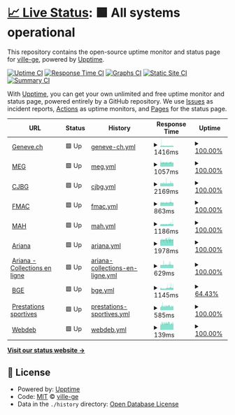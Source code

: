 # [📈 Live Status](https://ville-ge.github.io/dsic-upptime): <!--live status--> **🟩 All systems operational**

This repository contains the open-source uptime monitor and status page for [ville-ge](https://ville-ge.github.io/dsic-upptime), powered by [Upptime](https://github.com/upptime/upptime).

[![Uptime CI](https://github.com/ville-ge/dsic-upptime/workflows/Uptime%20CI/badge.svg)](https://github.com/ville-ge/dsic-upptime/actions?query=workflow%3A%22Uptime+CI%22)
[![Response Time CI](https://github.com/ville-ge/dsic-upptime/workflows/Response%20Time%20CI/badge.svg)](https://github.com/ville-ge/dsic-upptime/actions?query=workflow%3A%22Response+Time+CI%22)
[![Graphs CI](https://github.com/ville-ge/dsic-upptime/workflows/Graphs%20CI/badge.svg)](https://github.com/ville-ge/dsic-upptime/actions?query=workflow%3A%22Graphs+CI%22)
[![Static Site CI](https://github.com/ville-ge/dsic-upptime/workflows/Static%20Site%20CI/badge.svg)](https://github.com/ville-ge/dsic-upptime/actions?query=workflow%3A%22Static+Site+CI%22)
[![Summary CI](https://github.com/ville-ge/dsic-upptime/workflows/Summary%20CI/badge.svg)](https://github.com/ville-ge/dsic-upptime/actions?query=workflow%3A%22Summary+CI%22)

With [Upptime](https://upptime.js.org), you can get your own unlimited and free uptime monitor and status page, powered entirely by a GitHub repository. We use [Issues](https://github.com/ville-ge/dsic-upptime/issues) as incident reports, [Actions](https://github.com/ville-ge/dsic-upptime/actions) as uptime monitors, and [Pages](https://ville-ge.github.io/dsic-upptime) for the status page.

<!--start: status pages-->
<!-- This summary is generated by Upptime (https://github.com/upptime/upptime) -->
<!-- Do not edit this manually, your changes will be overwritten -->
<!-- prettier-ignore -->
| URL | Status | History | Response Time | Uptime |
| --- | ------ | ------- | ------------- | ------ |
| <img alt="" src="https://icons.duckduckgo.com/ip3/www.geneve.ch.ico" height="13"> [Geneve.ch](https://www.geneve.ch/fr) | 🟩 Up | [geneve-ch.yml](https://github.com/ville-ge/dsic-upptime/commits/HEAD/history/geneve-ch.yml) | <details><summary><img alt="Response time graph" src="./graphs/geneve-ch/response-time-week.png" height="20"> 1416ms</summary><br><a href="https://ville-ge.github.io/dsic-upptime/history/geneve-ch"><img alt="Response time 1365" src="https://img.shields.io/endpoint?url=https%3A%2F%2Fraw.githubusercontent.com%2Fville-ge%2Fdsic-upptime%2FHEAD%2Fapi%2Fgeneve-ch%2Fresponse-time.json"></a><br><a href="https://ville-ge.github.io/dsic-upptime/history/geneve-ch"><img alt="24-hour response time 1334" src="https://img.shields.io/endpoint?url=https%3A%2F%2Fraw.githubusercontent.com%2Fville-ge%2Fdsic-upptime%2FHEAD%2Fapi%2Fgeneve-ch%2Fresponse-time-day.json"></a><br><a href="https://ville-ge.github.io/dsic-upptime/history/geneve-ch"><img alt="7-day response time 1416" src="https://img.shields.io/endpoint?url=https%3A%2F%2Fraw.githubusercontent.com%2Fville-ge%2Fdsic-upptime%2FHEAD%2Fapi%2Fgeneve-ch%2Fresponse-time-week.json"></a><br><a href="https://ville-ge.github.io/dsic-upptime/history/geneve-ch"><img alt="30-day response time 1365" src="https://img.shields.io/endpoint?url=https%3A%2F%2Fraw.githubusercontent.com%2Fville-ge%2Fdsic-upptime%2FHEAD%2Fapi%2Fgeneve-ch%2Fresponse-time-month.json"></a><br><a href="https://ville-ge.github.io/dsic-upptime/history/geneve-ch"><img alt="1-year response time 1365" src="https://img.shields.io/endpoint?url=https%3A%2F%2Fraw.githubusercontent.com%2Fville-ge%2Fdsic-upptime%2FHEAD%2Fapi%2Fgeneve-ch%2Fresponse-time-year.json"></a></details> | <details><summary><a href="https://ville-ge.github.io/dsic-upptime/history/geneve-ch">100.00%</a></summary><a href="https://ville-ge.github.io/dsic-upptime/history/geneve-ch"><img alt="All-time uptime 99.59%" src="https://img.shields.io/endpoint?url=https%3A%2F%2Fraw.githubusercontent.com%2Fville-ge%2Fdsic-upptime%2FHEAD%2Fapi%2Fgeneve-ch%2Fuptime.json"></a><br><a href="https://ville-ge.github.io/dsic-upptime/history/geneve-ch"><img alt="24-hour uptime 100.00%" src="https://img.shields.io/endpoint?url=https%3A%2F%2Fraw.githubusercontent.com%2Fville-ge%2Fdsic-upptime%2FHEAD%2Fapi%2Fgeneve-ch%2Fuptime-day.json"></a><br><a href="https://ville-ge.github.io/dsic-upptime/history/geneve-ch"><img alt="7-day uptime 100.00%" src="https://img.shields.io/endpoint?url=https%3A%2F%2Fraw.githubusercontent.com%2Fville-ge%2Fdsic-upptime%2FHEAD%2Fapi%2Fgeneve-ch%2Fuptime-week.json"></a><br><a href="https://ville-ge.github.io/dsic-upptime/history/geneve-ch"><img alt="30-day uptime 99.59%" src="https://img.shields.io/endpoint?url=https%3A%2F%2Fraw.githubusercontent.com%2Fville-ge%2Fdsic-upptime%2FHEAD%2Fapi%2Fgeneve-ch%2Fuptime-month.json"></a><br><a href="https://ville-ge.github.io/dsic-upptime/history/geneve-ch"><img alt="1-year uptime 99.59%" src="https://img.shields.io/endpoint?url=https%3A%2F%2Fraw.githubusercontent.com%2Fville-ge%2Fdsic-upptime%2FHEAD%2Fapi%2Fgeneve-ch%2Fuptime-year.json"></a></details>
| <img alt="" src="https://icons.duckduckgo.com/ip3/www.meg.ch.ico" height="13"> [MEG](https://www.meg.ch/fr) | 🟩 Up | [meg.yml](https://github.com/ville-ge/dsic-upptime/commits/HEAD/history/meg.yml) | <details><summary><img alt="Response time graph" src="./graphs/meg/response-time-week.png" height="20"> 1057ms</summary><br><a href="https://ville-ge.github.io/dsic-upptime/history/meg"><img alt="Response time 1165" src="https://img.shields.io/endpoint?url=https%3A%2F%2Fraw.githubusercontent.com%2Fville-ge%2Fdsic-upptime%2FHEAD%2Fapi%2Fmeg%2Fresponse-time.json"></a><br><a href="https://ville-ge.github.io/dsic-upptime/history/meg"><img alt="24-hour response time 978" src="https://img.shields.io/endpoint?url=https%3A%2F%2Fraw.githubusercontent.com%2Fville-ge%2Fdsic-upptime%2FHEAD%2Fapi%2Fmeg%2Fresponse-time-day.json"></a><br><a href="https://ville-ge.github.io/dsic-upptime/history/meg"><img alt="7-day response time 1057" src="https://img.shields.io/endpoint?url=https%3A%2F%2Fraw.githubusercontent.com%2Fville-ge%2Fdsic-upptime%2FHEAD%2Fapi%2Fmeg%2Fresponse-time-week.json"></a><br><a href="https://ville-ge.github.io/dsic-upptime/history/meg"><img alt="30-day response time 1165" src="https://img.shields.io/endpoint?url=https%3A%2F%2Fraw.githubusercontent.com%2Fville-ge%2Fdsic-upptime%2FHEAD%2Fapi%2Fmeg%2Fresponse-time-month.json"></a><br><a href="https://ville-ge.github.io/dsic-upptime/history/meg"><img alt="1-year response time 1165" src="https://img.shields.io/endpoint?url=https%3A%2F%2Fraw.githubusercontent.com%2Fville-ge%2Fdsic-upptime%2FHEAD%2Fapi%2Fmeg%2Fresponse-time-year.json"></a></details> | <details><summary><a href="https://ville-ge.github.io/dsic-upptime/history/meg">100.00%</a></summary><a href="https://ville-ge.github.io/dsic-upptime/history/meg"><img alt="All-time uptime 99.58%" src="https://img.shields.io/endpoint?url=https%3A%2F%2Fraw.githubusercontent.com%2Fville-ge%2Fdsic-upptime%2FHEAD%2Fapi%2Fmeg%2Fuptime.json"></a><br><a href="https://ville-ge.github.io/dsic-upptime/history/meg"><img alt="24-hour uptime 100.00%" src="https://img.shields.io/endpoint?url=https%3A%2F%2Fraw.githubusercontent.com%2Fville-ge%2Fdsic-upptime%2FHEAD%2Fapi%2Fmeg%2Fuptime-day.json"></a><br><a href="https://ville-ge.github.io/dsic-upptime/history/meg"><img alt="7-day uptime 100.00%" src="https://img.shields.io/endpoint?url=https%3A%2F%2Fraw.githubusercontent.com%2Fville-ge%2Fdsic-upptime%2FHEAD%2Fapi%2Fmeg%2Fuptime-week.json"></a><br><a href="https://ville-ge.github.io/dsic-upptime/history/meg"><img alt="30-day uptime 99.58%" src="https://img.shields.io/endpoint?url=https%3A%2F%2Fraw.githubusercontent.com%2Fville-ge%2Fdsic-upptime%2FHEAD%2Fapi%2Fmeg%2Fuptime-month.json"></a><br><a href="https://ville-ge.github.io/dsic-upptime/history/meg"><img alt="1-year uptime 99.58%" src="https://img.shields.io/endpoint?url=https%3A%2F%2Fraw.githubusercontent.com%2Fville-ge%2Fdsic-upptime%2FHEAD%2Fapi%2Fmeg%2Fuptime-year.json"></a></details>
| <img alt="" src="https://icons.duckduckgo.com/ip3/www.cjbg.ch.ico" height="13"> [CJBG](https://www.cjbg.ch/fr) | 🟩 Up | [cjbg.yml](https://github.com/ville-ge/dsic-upptime/commits/HEAD/history/cjbg.yml) | <details><summary><img alt="Response time graph" src="./graphs/cjbg/response-time-week.png" height="20"> 2169ms</summary><br><a href="https://ville-ge.github.io/dsic-upptime/history/cjbg"><img alt="Response time 2227" src="https://img.shields.io/endpoint?url=https%3A%2F%2Fraw.githubusercontent.com%2Fville-ge%2Fdsic-upptime%2FHEAD%2Fapi%2Fcjbg%2Fresponse-time.json"></a><br><a href="https://ville-ge.github.io/dsic-upptime/history/cjbg"><img alt="24-hour response time 2164" src="https://img.shields.io/endpoint?url=https%3A%2F%2Fraw.githubusercontent.com%2Fville-ge%2Fdsic-upptime%2FHEAD%2Fapi%2Fcjbg%2Fresponse-time-day.json"></a><br><a href="https://ville-ge.github.io/dsic-upptime/history/cjbg"><img alt="7-day response time 2169" src="https://img.shields.io/endpoint?url=https%3A%2F%2Fraw.githubusercontent.com%2Fville-ge%2Fdsic-upptime%2FHEAD%2Fapi%2Fcjbg%2Fresponse-time-week.json"></a><br><a href="https://ville-ge.github.io/dsic-upptime/history/cjbg"><img alt="30-day response time 2227" src="https://img.shields.io/endpoint?url=https%3A%2F%2Fraw.githubusercontent.com%2Fville-ge%2Fdsic-upptime%2FHEAD%2Fapi%2Fcjbg%2Fresponse-time-month.json"></a><br><a href="https://ville-ge.github.io/dsic-upptime/history/cjbg"><img alt="1-year response time 2227" src="https://img.shields.io/endpoint?url=https%3A%2F%2Fraw.githubusercontent.com%2Fville-ge%2Fdsic-upptime%2FHEAD%2Fapi%2Fcjbg%2Fresponse-time-year.json"></a></details> | <details><summary><a href="https://ville-ge.github.io/dsic-upptime/history/cjbg">100.00%</a></summary><a href="https://ville-ge.github.io/dsic-upptime/history/cjbg"><img alt="All-time uptime 99.48%" src="https://img.shields.io/endpoint?url=https%3A%2F%2Fraw.githubusercontent.com%2Fville-ge%2Fdsic-upptime%2FHEAD%2Fapi%2Fcjbg%2Fuptime.json"></a><br><a href="https://ville-ge.github.io/dsic-upptime/history/cjbg"><img alt="24-hour uptime 100.00%" src="https://img.shields.io/endpoint?url=https%3A%2F%2Fraw.githubusercontent.com%2Fville-ge%2Fdsic-upptime%2FHEAD%2Fapi%2Fcjbg%2Fuptime-day.json"></a><br><a href="https://ville-ge.github.io/dsic-upptime/history/cjbg"><img alt="7-day uptime 100.00%" src="https://img.shields.io/endpoint?url=https%3A%2F%2Fraw.githubusercontent.com%2Fville-ge%2Fdsic-upptime%2FHEAD%2Fapi%2Fcjbg%2Fuptime-week.json"></a><br><a href="https://ville-ge.github.io/dsic-upptime/history/cjbg"><img alt="30-day uptime 99.48%" src="https://img.shields.io/endpoint?url=https%3A%2F%2Fraw.githubusercontent.com%2Fville-ge%2Fdsic-upptime%2FHEAD%2Fapi%2Fcjbg%2Fuptime-month.json"></a><br><a href="https://ville-ge.github.io/dsic-upptime/history/cjbg"><img alt="1-year uptime 99.48%" src="https://img.shields.io/endpoint?url=https%3A%2F%2Fraw.githubusercontent.com%2Fville-ge%2Fdsic-upptime%2FHEAD%2Fapi%2Fcjbg%2Fuptime-year.json"></a></details>
| <img alt="" src="https://icons.duckduckgo.com/ip3/www.fmac-geneve.ch.ico" height="13"> [FMAC](https://www.fmac-geneve.ch/fr) | 🟩 Up | [fmac.yml](https://github.com/ville-ge/dsic-upptime/commits/HEAD/history/fmac.yml) | <details><summary><img alt="Response time graph" src="./graphs/fmac/response-time-week.png" height="20"> 863ms</summary><br><a href="https://ville-ge.github.io/dsic-upptime/history/fmac"><img alt="Response time 901" src="https://img.shields.io/endpoint?url=https%3A%2F%2Fraw.githubusercontent.com%2Fville-ge%2Fdsic-upptime%2FHEAD%2Fapi%2Ffmac%2Fresponse-time.json"></a><br><a href="https://ville-ge.github.io/dsic-upptime/history/fmac"><img alt="24-hour response time 802" src="https://img.shields.io/endpoint?url=https%3A%2F%2Fraw.githubusercontent.com%2Fville-ge%2Fdsic-upptime%2FHEAD%2Fapi%2Ffmac%2Fresponse-time-day.json"></a><br><a href="https://ville-ge.github.io/dsic-upptime/history/fmac"><img alt="7-day response time 863" src="https://img.shields.io/endpoint?url=https%3A%2F%2Fraw.githubusercontent.com%2Fville-ge%2Fdsic-upptime%2FHEAD%2Fapi%2Ffmac%2Fresponse-time-week.json"></a><br><a href="https://ville-ge.github.io/dsic-upptime/history/fmac"><img alt="30-day response time 901" src="https://img.shields.io/endpoint?url=https%3A%2F%2Fraw.githubusercontent.com%2Fville-ge%2Fdsic-upptime%2FHEAD%2Fapi%2Ffmac%2Fresponse-time-month.json"></a><br><a href="https://ville-ge.github.io/dsic-upptime/history/fmac"><img alt="1-year response time 901" src="https://img.shields.io/endpoint?url=https%3A%2F%2Fraw.githubusercontent.com%2Fville-ge%2Fdsic-upptime%2FHEAD%2Fapi%2Ffmac%2Fresponse-time-year.json"></a></details> | <details><summary><a href="https://ville-ge.github.io/dsic-upptime/history/fmac">100.00%</a></summary><a href="https://ville-ge.github.io/dsic-upptime/history/fmac"><img alt="All-time uptime 99.56%" src="https://img.shields.io/endpoint?url=https%3A%2F%2Fraw.githubusercontent.com%2Fville-ge%2Fdsic-upptime%2FHEAD%2Fapi%2Ffmac%2Fuptime.json"></a><br><a href="https://ville-ge.github.io/dsic-upptime/history/fmac"><img alt="24-hour uptime 100.00%" src="https://img.shields.io/endpoint?url=https%3A%2F%2Fraw.githubusercontent.com%2Fville-ge%2Fdsic-upptime%2FHEAD%2Fapi%2Ffmac%2Fuptime-day.json"></a><br><a href="https://ville-ge.github.io/dsic-upptime/history/fmac"><img alt="7-day uptime 100.00%" src="https://img.shields.io/endpoint?url=https%3A%2F%2Fraw.githubusercontent.com%2Fville-ge%2Fdsic-upptime%2FHEAD%2Fapi%2Ffmac%2Fuptime-week.json"></a><br><a href="https://ville-ge.github.io/dsic-upptime/history/fmac"><img alt="30-day uptime 99.56%" src="https://img.shields.io/endpoint?url=https%3A%2F%2Fraw.githubusercontent.com%2Fville-ge%2Fdsic-upptime%2FHEAD%2Fapi%2Ffmac%2Fuptime-month.json"></a><br><a href="https://ville-ge.github.io/dsic-upptime/history/fmac"><img alt="1-year uptime 99.56%" src="https://img.shields.io/endpoint?url=https%3A%2F%2Fraw.githubusercontent.com%2Fville-ge%2Fdsic-upptime%2FHEAD%2Fapi%2Ffmac%2Fuptime-year.json"></a></details>
| <img alt="" src="https://icons.duckduckgo.com/ip3/www.mahmah.ch.ico" height="13"> [MAH](https://www.mahmah.ch/) | 🟩 Up | [mah.yml](https://github.com/ville-ge/dsic-upptime/commits/HEAD/history/mah.yml) | <details><summary><img alt="Response time graph" src="./graphs/mah/response-time-week.png" height="20"> 1186ms</summary><br><a href="https://ville-ge.github.io/dsic-upptime/history/mah"><img alt="Response time 1150" src="https://img.shields.io/endpoint?url=https%3A%2F%2Fraw.githubusercontent.com%2Fville-ge%2Fdsic-upptime%2FHEAD%2Fapi%2Fmah%2Fresponse-time.json"></a><br><a href="https://ville-ge.github.io/dsic-upptime/history/mah"><img alt="24-hour response time 1232" src="https://img.shields.io/endpoint?url=https%3A%2F%2Fraw.githubusercontent.com%2Fville-ge%2Fdsic-upptime%2FHEAD%2Fapi%2Fmah%2Fresponse-time-day.json"></a><br><a href="https://ville-ge.github.io/dsic-upptime/history/mah"><img alt="7-day response time 1186" src="https://img.shields.io/endpoint?url=https%3A%2F%2Fraw.githubusercontent.com%2Fville-ge%2Fdsic-upptime%2FHEAD%2Fapi%2Fmah%2Fresponse-time-week.json"></a><br><a href="https://ville-ge.github.io/dsic-upptime/history/mah"><img alt="30-day response time 1150" src="https://img.shields.io/endpoint?url=https%3A%2F%2Fraw.githubusercontent.com%2Fville-ge%2Fdsic-upptime%2FHEAD%2Fapi%2Fmah%2Fresponse-time-month.json"></a><br><a href="https://ville-ge.github.io/dsic-upptime/history/mah"><img alt="1-year response time 1150" src="https://img.shields.io/endpoint?url=https%3A%2F%2Fraw.githubusercontent.com%2Fville-ge%2Fdsic-upptime%2FHEAD%2Fapi%2Fmah%2Fresponse-time-year.json"></a></details> | <details><summary><a href="https://ville-ge.github.io/dsic-upptime/history/mah">100.00%</a></summary><a href="https://ville-ge.github.io/dsic-upptime/history/mah"><img alt="All-time uptime 99.14%" src="https://img.shields.io/endpoint?url=https%3A%2F%2Fraw.githubusercontent.com%2Fville-ge%2Fdsic-upptime%2FHEAD%2Fapi%2Fmah%2Fuptime.json"></a><br><a href="https://ville-ge.github.io/dsic-upptime/history/mah"><img alt="24-hour uptime 100.00%" src="https://img.shields.io/endpoint?url=https%3A%2F%2Fraw.githubusercontent.com%2Fville-ge%2Fdsic-upptime%2FHEAD%2Fapi%2Fmah%2Fuptime-day.json"></a><br><a href="https://ville-ge.github.io/dsic-upptime/history/mah"><img alt="7-day uptime 100.00%" src="https://img.shields.io/endpoint?url=https%3A%2F%2Fraw.githubusercontent.com%2Fville-ge%2Fdsic-upptime%2FHEAD%2Fapi%2Fmah%2Fuptime-week.json"></a><br><a href="https://ville-ge.github.io/dsic-upptime/history/mah"><img alt="30-day uptime 99.14%" src="https://img.shields.io/endpoint?url=https%3A%2F%2Fraw.githubusercontent.com%2Fville-ge%2Fdsic-upptime%2FHEAD%2Fapi%2Fmah%2Fuptime-month.json"></a><br><a href="https://ville-ge.github.io/dsic-upptime/history/mah"><img alt="1-year uptime 99.14%" src="https://img.shields.io/endpoint?url=https%3A%2F%2Fraw.githubusercontent.com%2Fville-ge%2Fdsic-upptime%2FHEAD%2Fapi%2Fmah%2Fuptime-year.json"></a></details>
| <img alt="" src="https://icons.duckduckgo.com/ip3/www.musee-ariana.ch.ico" height="13"> [Ariana](https://www.musee-ariana.ch/fr) | 🟩 Up | [ariana.yml](https://github.com/ville-ge/dsic-upptime/commits/HEAD/history/ariana.yml) | <details><summary><img alt="Response time graph" src="./graphs/ariana/response-time-week.png" height="20"> 1978ms</summary><br><a href="https://ville-ge.github.io/dsic-upptime/history/ariana"><img alt="Response time 1977" src="https://img.shields.io/endpoint?url=https%3A%2F%2Fraw.githubusercontent.com%2Fville-ge%2Fdsic-upptime%2FHEAD%2Fapi%2Fariana%2Fresponse-time.json"></a><br><a href="https://ville-ge.github.io/dsic-upptime/history/ariana"><img alt="24-hour response time 1918" src="https://img.shields.io/endpoint?url=https%3A%2F%2Fraw.githubusercontent.com%2Fville-ge%2Fdsic-upptime%2FHEAD%2Fapi%2Fariana%2Fresponse-time-day.json"></a><br><a href="https://ville-ge.github.io/dsic-upptime/history/ariana"><img alt="7-day response time 1978" src="https://img.shields.io/endpoint?url=https%3A%2F%2Fraw.githubusercontent.com%2Fville-ge%2Fdsic-upptime%2FHEAD%2Fapi%2Fariana%2Fresponse-time-week.json"></a><br><a href="https://ville-ge.github.io/dsic-upptime/history/ariana"><img alt="30-day response time 1977" src="https://img.shields.io/endpoint?url=https%3A%2F%2Fraw.githubusercontent.com%2Fville-ge%2Fdsic-upptime%2FHEAD%2Fapi%2Fariana%2Fresponse-time-month.json"></a><br><a href="https://ville-ge.github.io/dsic-upptime/history/ariana"><img alt="1-year response time 1977" src="https://img.shields.io/endpoint?url=https%3A%2F%2Fraw.githubusercontent.com%2Fville-ge%2Fdsic-upptime%2FHEAD%2Fapi%2Fariana%2Fresponse-time-year.json"></a></details> | <details><summary><a href="https://ville-ge.github.io/dsic-upptime/history/ariana">100.00%</a></summary><a href="https://ville-ge.github.io/dsic-upptime/history/ariana"><img alt="All-time uptime 100.00%" src="https://img.shields.io/endpoint?url=https%3A%2F%2Fraw.githubusercontent.com%2Fville-ge%2Fdsic-upptime%2FHEAD%2Fapi%2Fariana%2Fuptime.json"></a><br><a href="https://ville-ge.github.io/dsic-upptime/history/ariana"><img alt="24-hour uptime 100.00%" src="https://img.shields.io/endpoint?url=https%3A%2F%2Fraw.githubusercontent.com%2Fville-ge%2Fdsic-upptime%2FHEAD%2Fapi%2Fariana%2Fuptime-day.json"></a><br><a href="https://ville-ge.github.io/dsic-upptime/history/ariana"><img alt="7-day uptime 100.00%" src="https://img.shields.io/endpoint?url=https%3A%2F%2Fraw.githubusercontent.com%2Fville-ge%2Fdsic-upptime%2FHEAD%2Fapi%2Fariana%2Fuptime-week.json"></a><br><a href="https://ville-ge.github.io/dsic-upptime/history/ariana"><img alt="30-day uptime 100.00%" src="https://img.shields.io/endpoint?url=https%3A%2F%2Fraw.githubusercontent.com%2Fville-ge%2Fdsic-upptime%2FHEAD%2Fapi%2Fariana%2Fuptime-month.json"></a><br><a href="https://ville-ge.github.io/dsic-upptime/history/ariana"><img alt="1-year uptime 100.00%" src="https://img.shields.io/endpoint?url=https%3A%2F%2Fraw.githubusercontent.com%2Fville-ge%2Fdsic-upptime%2FHEAD%2Fapi%2Fariana%2Fuptime-year.json"></a></details>
| <img alt="" src="https://icons.duckduckgo.com/ip3/www.musee-ariana.ch.ico" height="13"> [Ariana - Collections en ligne](https://www.musee-ariana.ch/collections/) | 🟩 Up | [ariana-collections-en-ligne.yml](https://github.com/ville-ge/dsic-upptime/commits/HEAD/history/ariana-collections-en-ligne.yml) | <details><summary><img alt="Response time graph" src="./graphs/ariana-collections-en-ligne/response-time-week.png" height="20"> 629ms</summary><br><a href="https://ville-ge.github.io/dsic-upptime/history/ariana-collections-en-ligne"><img alt="Response time 625" src="https://img.shields.io/endpoint?url=https%3A%2F%2Fraw.githubusercontent.com%2Fville-ge%2Fdsic-upptime%2FHEAD%2Fapi%2Fariana-collections-en-ligne%2Fresponse-time.json"></a><br><a href="https://ville-ge.github.io/dsic-upptime/history/ariana-collections-en-ligne"><img alt="24-hour response time 590" src="https://img.shields.io/endpoint?url=https%3A%2F%2Fraw.githubusercontent.com%2Fville-ge%2Fdsic-upptime%2FHEAD%2Fapi%2Fariana-collections-en-ligne%2Fresponse-time-day.json"></a><br><a href="https://ville-ge.github.io/dsic-upptime/history/ariana-collections-en-ligne"><img alt="7-day response time 629" src="https://img.shields.io/endpoint?url=https%3A%2F%2Fraw.githubusercontent.com%2Fville-ge%2Fdsic-upptime%2FHEAD%2Fapi%2Fariana-collections-en-ligne%2Fresponse-time-week.json"></a><br><a href="https://ville-ge.github.io/dsic-upptime/history/ariana-collections-en-ligne"><img alt="30-day response time 625" src="https://img.shields.io/endpoint?url=https%3A%2F%2Fraw.githubusercontent.com%2Fville-ge%2Fdsic-upptime%2FHEAD%2Fapi%2Fariana-collections-en-ligne%2Fresponse-time-month.json"></a><br><a href="https://ville-ge.github.io/dsic-upptime/history/ariana-collections-en-ligne"><img alt="1-year response time 625" src="https://img.shields.io/endpoint?url=https%3A%2F%2Fraw.githubusercontent.com%2Fville-ge%2Fdsic-upptime%2FHEAD%2Fapi%2Fariana-collections-en-ligne%2Fresponse-time-year.json"></a></details> | <details><summary><a href="https://ville-ge.github.io/dsic-upptime/history/ariana-collections-en-ligne">100.00%</a></summary><a href="https://ville-ge.github.io/dsic-upptime/history/ariana-collections-en-ligne"><img alt="All-time uptime 100.00%" src="https://img.shields.io/endpoint?url=https%3A%2F%2Fraw.githubusercontent.com%2Fville-ge%2Fdsic-upptime%2FHEAD%2Fapi%2Fariana-collections-en-ligne%2Fuptime.json"></a><br><a href="https://ville-ge.github.io/dsic-upptime/history/ariana-collections-en-ligne"><img alt="24-hour uptime 100.00%" src="https://img.shields.io/endpoint?url=https%3A%2F%2Fraw.githubusercontent.com%2Fville-ge%2Fdsic-upptime%2FHEAD%2Fapi%2Fariana-collections-en-ligne%2Fuptime-day.json"></a><br><a href="https://ville-ge.github.io/dsic-upptime/history/ariana-collections-en-ligne"><img alt="7-day uptime 100.00%" src="https://img.shields.io/endpoint?url=https%3A%2F%2Fraw.githubusercontent.com%2Fville-ge%2Fdsic-upptime%2FHEAD%2Fapi%2Fariana-collections-en-ligne%2Fuptime-week.json"></a><br><a href="https://ville-ge.github.io/dsic-upptime/history/ariana-collections-en-ligne"><img alt="30-day uptime 100.00%" src="https://img.shields.io/endpoint?url=https%3A%2F%2Fraw.githubusercontent.com%2Fville-ge%2Fdsic-upptime%2FHEAD%2Fapi%2Fariana-collections-en-ligne%2Fuptime-month.json"></a><br><a href="https://ville-ge.github.io/dsic-upptime/history/ariana-collections-en-ligne"><img alt="1-year uptime 100.00%" src="https://img.shields.io/endpoint?url=https%3A%2F%2Fraw.githubusercontent.com%2Fville-ge%2Fdsic-upptime%2FHEAD%2Fapi%2Fariana-collections-en-ligne%2Fuptime-year.json"></a></details>
| <img alt="" src="https://icons.duckduckgo.com/ip3/bge-geneve.ch.ico" height="13"> [BGE](https://bge-geneve.ch/iconographie/) | 🟩 Up | [bge.yml](https://github.com/ville-ge/dsic-upptime/commits/HEAD/history/bge.yml) | <details><summary><img alt="Response time graph" src="./graphs/bge/response-time-week.png" height="20"> 1145ms</summary><br><a href="https://ville-ge.github.io/dsic-upptime/history/bge"><img alt="Response time 1147" src="https://img.shields.io/endpoint?url=https%3A%2F%2Fraw.githubusercontent.com%2Fville-ge%2Fdsic-upptime%2FHEAD%2Fapi%2Fbge%2Fresponse-time.json"></a><br><a href="https://ville-ge.github.io/dsic-upptime/history/bge"><img alt="24-hour response time 1238" src="https://img.shields.io/endpoint?url=https%3A%2F%2Fraw.githubusercontent.com%2Fville-ge%2Fdsic-upptime%2FHEAD%2Fapi%2Fbge%2Fresponse-time-day.json"></a><br><a href="https://ville-ge.github.io/dsic-upptime/history/bge"><img alt="7-day response time 1145" src="https://img.shields.io/endpoint?url=https%3A%2F%2Fraw.githubusercontent.com%2Fville-ge%2Fdsic-upptime%2FHEAD%2Fapi%2Fbge%2Fresponse-time-week.json"></a><br><a href="https://ville-ge.github.io/dsic-upptime/history/bge"><img alt="30-day response time 1147" src="https://img.shields.io/endpoint?url=https%3A%2F%2Fraw.githubusercontent.com%2Fville-ge%2Fdsic-upptime%2FHEAD%2Fapi%2Fbge%2Fresponse-time-month.json"></a><br><a href="https://ville-ge.github.io/dsic-upptime/history/bge"><img alt="1-year response time 1147" src="https://img.shields.io/endpoint?url=https%3A%2F%2Fraw.githubusercontent.com%2Fville-ge%2Fdsic-upptime%2FHEAD%2Fapi%2Fbge%2Fresponse-time-year.json"></a></details> | <details><summary><a href="https://ville-ge.github.io/dsic-upptime/history/bge">64.43%</a></summary><a href="https://ville-ge.github.io/dsic-upptime/history/bge"><img alt="All-time uptime 67.80%" src="https://img.shields.io/endpoint?url=https%3A%2F%2Fraw.githubusercontent.com%2Fville-ge%2Fdsic-upptime%2FHEAD%2Fapi%2Fbge%2Fuptime.json"></a><br><a href="https://ville-ge.github.io/dsic-upptime/history/bge"><img alt="24-hour uptime 100.00%" src="https://img.shields.io/endpoint?url=https%3A%2F%2Fraw.githubusercontent.com%2Fville-ge%2Fdsic-upptime%2FHEAD%2Fapi%2Fbge%2Fuptime-day.json"></a><br><a href="https://ville-ge.github.io/dsic-upptime/history/bge"><img alt="7-day uptime 64.43%" src="https://img.shields.io/endpoint?url=https%3A%2F%2Fraw.githubusercontent.com%2Fville-ge%2Fdsic-upptime%2FHEAD%2Fapi%2Fbge%2Fuptime-week.json"></a><br><a href="https://ville-ge.github.io/dsic-upptime/history/bge"><img alt="30-day uptime 67.80%" src="https://img.shields.io/endpoint?url=https%3A%2F%2Fraw.githubusercontent.com%2Fville-ge%2Fdsic-upptime%2FHEAD%2Fapi%2Fbge%2Fuptime-month.json"></a><br><a href="https://ville-ge.github.io/dsic-upptime/history/bge"><img alt="1-year uptime 67.80%" src="https://img.shields.io/endpoint?url=https%3A%2F%2Fraw.githubusercontent.com%2Fville-ge%2Fdsic-upptime%2FHEAD%2Fapi%2Fbge%2Fuptime-year.json"></a></details>
| <img alt="" src="https://icons.duckduckgo.com/ip3/demarches.ville-geneve.ch.ico" height="13"> [Prestations sportives](https://demarches.ville-geneve.ch/prestationssportives/) | 🟩 Up | [prestations-sportives.yml](https://github.com/ville-ge/dsic-upptime/commits/HEAD/history/prestations-sportives.yml) | <details><summary><img alt="Response time graph" src="./graphs/prestations-sportives/response-time-week.png" height="20"> 585ms</summary><br><a href="https://ville-ge.github.io/dsic-upptime/history/prestations-sportives"><img alt="Response time 585" src="https://img.shields.io/endpoint?url=https%3A%2F%2Fraw.githubusercontent.com%2Fville-ge%2Fdsic-upptime%2FHEAD%2Fapi%2Fprestations-sportives%2Fresponse-time.json"></a><br><a href="https://ville-ge.github.io/dsic-upptime/history/prestations-sportives"><img alt="24-hour response time 527" src="https://img.shields.io/endpoint?url=https%3A%2F%2Fraw.githubusercontent.com%2Fville-ge%2Fdsic-upptime%2FHEAD%2Fapi%2Fprestations-sportives%2Fresponse-time-day.json"></a><br><a href="https://ville-ge.github.io/dsic-upptime/history/prestations-sportives"><img alt="7-day response time 585" src="https://img.shields.io/endpoint?url=https%3A%2F%2Fraw.githubusercontent.com%2Fville-ge%2Fdsic-upptime%2FHEAD%2Fapi%2Fprestations-sportives%2Fresponse-time-week.json"></a><br><a href="https://ville-ge.github.io/dsic-upptime/history/prestations-sportives"><img alt="30-day response time 585" src="https://img.shields.io/endpoint?url=https%3A%2F%2Fraw.githubusercontent.com%2Fville-ge%2Fdsic-upptime%2FHEAD%2Fapi%2Fprestations-sportives%2Fresponse-time-month.json"></a><br><a href="https://ville-ge.github.io/dsic-upptime/history/prestations-sportives"><img alt="1-year response time 585" src="https://img.shields.io/endpoint?url=https%3A%2F%2Fraw.githubusercontent.com%2Fville-ge%2Fdsic-upptime%2FHEAD%2Fapi%2Fprestations-sportives%2Fresponse-time-year.json"></a></details> | <details><summary><a href="https://ville-ge.github.io/dsic-upptime/history/prestations-sportives">100.00%</a></summary><a href="https://ville-ge.github.io/dsic-upptime/history/prestations-sportives"><img alt="All-time uptime 100.00%" src="https://img.shields.io/endpoint?url=https%3A%2F%2Fraw.githubusercontent.com%2Fville-ge%2Fdsic-upptime%2FHEAD%2Fapi%2Fprestations-sportives%2Fuptime.json"></a><br><a href="https://ville-ge.github.io/dsic-upptime/history/prestations-sportives"><img alt="24-hour uptime 100.00%" src="https://img.shields.io/endpoint?url=https%3A%2F%2Fraw.githubusercontent.com%2Fville-ge%2Fdsic-upptime%2FHEAD%2Fapi%2Fprestations-sportives%2Fuptime-day.json"></a><br><a href="https://ville-ge.github.io/dsic-upptime/history/prestations-sportives"><img alt="7-day uptime 100.00%" src="https://img.shields.io/endpoint?url=https%3A%2F%2Fraw.githubusercontent.com%2Fville-ge%2Fdsic-upptime%2FHEAD%2Fapi%2Fprestations-sportives%2Fuptime-week.json"></a><br><a href="https://ville-ge.github.io/dsic-upptime/history/prestations-sportives"><img alt="30-day uptime 100.00%" src="https://img.shields.io/endpoint?url=https%3A%2F%2Fraw.githubusercontent.com%2Fville-ge%2Fdsic-upptime%2FHEAD%2Fapi%2Fprestations-sportives%2Fuptime-month.json"></a><br><a href="https://ville-ge.github.io/dsic-upptime/history/prestations-sportives"><img alt="1-year uptime 100.00%" src="https://img.shields.io/endpoint?url=https%3A%2F%2Fraw.githubusercontent.com%2Fville-ge%2Fdsic-upptime%2FHEAD%2Fapi%2Fprestations-sportives%2Fuptime-year.json"></a></details>
| <img alt="" src="https://icons.duckduckgo.com/ip3/demarches.ville-geneve.ch.ico" height="13"> [Webdeb](https://demarches.ville-geneve.ch/debarras-encombrants/) | 🟩 Up | [webdeb.yml](https://github.com/ville-ge/dsic-upptime/commits/HEAD/history/webdeb.yml) | <details><summary><img alt="Response time graph" src="./graphs/webdeb/response-time-week.png" height="20"> 139ms</summary><br><a href="https://ville-ge.github.io/dsic-upptime/history/webdeb"><img alt="Response time 139" src="https://img.shields.io/endpoint?url=https%3A%2F%2Fraw.githubusercontent.com%2Fville-ge%2Fdsic-upptime%2FHEAD%2Fapi%2Fwebdeb%2Fresponse-time.json"></a><br><a href="https://ville-ge.github.io/dsic-upptime/history/webdeb"><img alt="24-hour response time 129" src="https://img.shields.io/endpoint?url=https%3A%2F%2Fraw.githubusercontent.com%2Fville-ge%2Fdsic-upptime%2FHEAD%2Fapi%2Fwebdeb%2Fresponse-time-day.json"></a><br><a href="https://ville-ge.github.io/dsic-upptime/history/webdeb"><img alt="7-day response time 139" src="https://img.shields.io/endpoint?url=https%3A%2F%2Fraw.githubusercontent.com%2Fville-ge%2Fdsic-upptime%2FHEAD%2Fapi%2Fwebdeb%2Fresponse-time-week.json"></a><br><a href="https://ville-ge.github.io/dsic-upptime/history/webdeb"><img alt="30-day response time 139" src="https://img.shields.io/endpoint?url=https%3A%2F%2Fraw.githubusercontent.com%2Fville-ge%2Fdsic-upptime%2FHEAD%2Fapi%2Fwebdeb%2Fresponse-time-month.json"></a><br><a href="https://ville-ge.github.io/dsic-upptime/history/webdeb"><img alt="1-year response time 139" src="https://img.shields.io/endpoint?url=https%3A%2F%2Fraw.githubusercontent.com%2Fville-ge%2Fdsic-upptime%2FHEAD%2Fapi%2Fwebdeb%2Fresponse-time-year.json"></a></details> | <details><summary><a href="https://ville-ge.github.io/dsic-upptime/history/webdeb">100.00%</a></summary><a href="https://ville-ge.github.io/dsic-upptime/history/webdeb"><img alt="All-time uptime 100.00%" src="https://img.shields.io/endpoint?url=https%3A%2F%2Fraw.githubusercontent.com%2Fville-ge%2Fdsic-upptime%2FHEAD%2Fapi%2Fwebdeb%2Fuptime.json"></a><br><a href="https://ville-ge.github.io/dsic-upptime/history/webdeb"><img alt="24-hour uptime 100.00%" src="https://img.shields.io/endpoint?url=https%3A%2F%2Fraw.githubusercontent.com%2Fville-ge%2Fdsic-upptime%2FHEAD%2Fapi%2Fwebdeb%2Fuptime-day.json"></a><br><a href="https://ville-ge.github.io/dsic-upptime/history/webdeb"><img alt="7-day uptime 100.00%" src="https://img.shields.io/endpoint?url=https%3A%2F%2Fraw.githubusercontent.com%2Fville-ge%2Fdsic-upptime%2FHEAD%2Fapi%2Fwebdeb%2Fuptime-week.json"></a><br><a href="https://ville-ge.github.io/dsic-upptime/history/webdeb"><img alt="30-day uptime 100.00%" src="https://img.shields.io/endpoint?url=https%3A%2F%2Fraw.githubusercontent.com%2Fville-ge%2Fdsic-upptime%2FHEAD%2Fapi%2Fwebdeb%2Fuptime-month.json"></a><br><a href="https://ville-ge.github.io/dsic-upptime/history/webdeb"><img alt="1-year uptime 100.00%" src="https://img.shields.io/endpoint?url=https%3A%2F%2Fraw.githubusercontent.com%2Fville-ge%2Fdsic-upptime%2FHEAD%2Fapi%2Fwebdeb%2Fuptime-year.json"></a></details>

<!--end: status pages-->

[**Visit our status website →**](https://ville-ge.github.io/dsic-upptime)

## 📄 License

- Powered by: [Upptime](https://github.com/upptime/upptime)
- Code: [MIT](./LICENSE) © [ville-ge](https://ville-ge.github.io/dsic-upptime)
- Data in the `./history` directory: [Open Database License](https://opendatacommons.org/licenses/odbl/1-0/)
